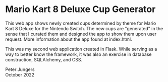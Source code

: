 # Mario Kart 8 Deluxe Cup Generator  
This web app shows newly created cups determined by theme for Mario Kart 8 Deluxe for the Nintendo Switch. The new cups are "generated" in the sense that I curated them and designed the app to show them upon user request. More information about the app found at index.html.

This was my second web application created in Flask. While serving as a way to better know the framework, it was also an exercise in database construction, SQLAlchemy, and CSS.

Peter Jungers  
October 2022
